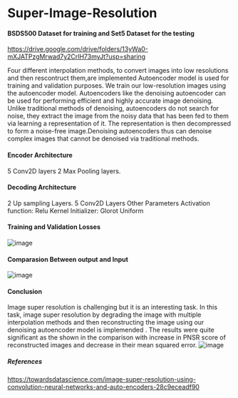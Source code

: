 # Super-Image-Resolution

#### BSDS500 Dataset for training and Set5 Dataset for the testing 
https://drive.google.com/drive/folders/13yWa0-mXJATPzgMrwad7y2CrlH73myJt?usp=sharing

Four different interpolation methods, to convert images into low resolutions and then rescontruct them,are implemented
Autoencoder model is used for training and validation purposes. We train our low-resolution images using the autoencoder model. Autoencoders like the denoising autoencoder can be used for performing efficient and highly accurate image denoising. Unlike traditional methods of denoising, autoencoders do not search for noise, they extract the image from the noisy data that has been fed to them via learning a representation of it. The representation is then decompressed to form a noise-free image.Denoising autoencoders thus can denoise complex images that cannot be denoised via traditional methods.

#### Encoder Architecture
5 Conv2D layers 
2 Max Pooling layers.
#### Decoding Architecture
2 Up sampling Layers.
5 Conv2D Layers
Other Parameters
Activation function: Relu
Kernel Initializer: Glorot Uniform

#### Training and Validation Losses
![image](https://user-images.githubusercontent.com/104934568/175792813-1dc9048e-46c3-41ed-a56c-ee7e1a90622b.png)

#### Comparasion Between output and Input 
![image](https://user-images.githubusercontent.com/104934568/175792849-b136e93d-0a9f-4125-8783-e65bf2d2a89f.png)

#### Conclusion
Image super resolution is challenging but it is an interesting task. In this task, image super resolution by degrading the image with multiple interpolation methods and then reconstructing the image using our denoising autoencoder model is implemended . The results were quite significant as the shown in the comparison with increase in PNSR score of reconstructed images and decrease in their mean squared error.
![image](https://user-images.githubusercontent.com/104934568/175792891-af9ccf90-3c1d-4b54-bdc2-3dbfd6d78b5f.png)





















##### References
https://towardsdatascience.com/image-super-resolution-using-convolution-neural-networks-and-auto-encoders-28c9eceadf90
